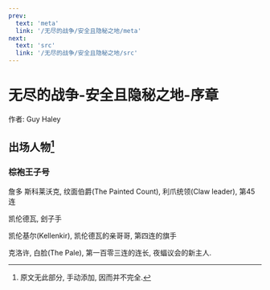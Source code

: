 ```yaml
---
prev:
  text: 'meta'
  link: '/无尽的战争/安全且隐秘之地/meta'
next:
  text: 'src'
  link: '/无尽的战争/安全且隐秘之地/src'
---
```


# 无尽的战争-安全且隐秘之地-序章

作者: Guy Haley

## 出场人物[^1]

[^1]: 原文无此部分, 手动添加, 因而并不完全.

### 棕袍王子号

詹多 斯科莱沃克, 纹面伯爵(The Painted Count), 利爪统领(Claw leader), 第45连

凯伦德瓦, 刽子手

凯伦基尔(Kellenkir), 凯伦德瓦的亲哥哥, 第四连的旗手

克洛许, 白脸(The Pale), 第一百零三连的连长, 夜蝠议会的新主人.
